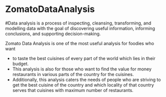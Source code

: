 # ZomatoDataAnalysis

#Data analysis is a process of inspecting, cleansing, transforming, and modelling data with the goal of
discovering useful information, informing conclusions, and supporting decision-making.

Zomato Data Analysis is one of the most useful analysis for foodies who want
- to taste the best cuisines of every part of the world which lies in their budget. 
- This analysis is also for those who want to find the value for money restaurants in various parts of the country for the cuisines. 
- Additionally, this analysis caters the needs of people who are striving to get the best cuisine of the country and which locality of that country serves that cuisines
with maximum number of restaurants.
